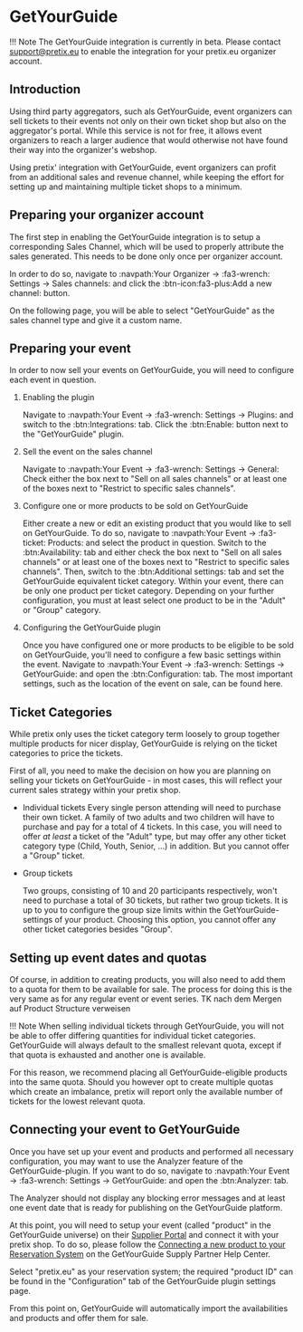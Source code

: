 # GetYourGuide

!!! Note 
    The GetYourGuide integration is currently in beta. 
    Please contact <support@pretix.eu> to enable the integration for your pretix.eu organizer account.

## Introduction

Using third party aggregators, such als GetYourGuide, event organizers can sell tickets to their events not only on their own ticket shop but also on the aggregator's portal. 
While this service is not for free, it allows event organizers to reach a larger audience that would otherwise not have found their way into the organizer's webshop.

Using pretix' integration with GetYourGuide, event organizers can profit from an additional sales and revenue channel, while keeping the effort for setting up and maintaining multiple ticket shops to a minimum.

## Preparing your organizer account

The first step in enabling the GetYourGuide integration is to setup a corresponding Sales Channel, which will be used to properly attribute the sales generated. 
This needs to be done only once per organizer account.

In order to do so, navigate to :navpath:Your Organizer → :fa3-wrench: Settings → Sales channels: and click the :btn-icon:fa3-plus:Add a new channel: button.

On the following page, you will be able to select "GetYourGuide" as the sales channel type and give it a custom name.

## Preparing your event

In order to now sell your events on GetYourGuide, you will need to configure each event in question.

 1. Enabling the plugin

    Navigate to :navpath:Your Event → :fa3-wrench: Settings → Plugins: and switch to the :btn:Integrations: tab. 
    Click the :btn:Enable: button next to the "GetYourGuide" plugin. 

 2. Sell the event on the sales channel

    Navigate to :navpath:Your Event  → :fa3-wrench: Settings → General: 
    Check either the box next to "Sell on all sales channels" or at least one of the boxes next to "Restrict to specific sales channels". 

 3. Configure one or more products to be sold on GetYourGuide

    Either create a new or edit an existing product that you would like to sell on GetYourGuide. 
    To do so, navigate to :navpath:Your Event → :fa3-ticket: Products: and select the product in question. 
    Switch to the :btn:Availability: tab and either check the box next to "Sell on all sales channels" or at least one of the boxes next to "Restrict to specific sales channels". 
    Then, switch to the :btn:Additional settings: tab and set the GetYourGuide equivalent ticket category. 
    Within your event, there can be only one product per ticket category. 
    Depending on your further configuration, you must at least select one product to be in the "Adult" or "Group" category.

 4. Configuring the GetYourGuide plugin

    Once you have configured one or more products to be eligible to be sold on GetYourGuide, you'll need to configure a few basic settings within the event. 
    Navigate to :navpath:Your Event → :fa3-wrench: Settings → GetYourGuide: and open the :btn:Configuration: tab. 
    The most important settings, such as the location of the event on sale, can be found here. 

## Ticket Categories

While pretix only uses the ticket category term loosely to group together multiple products for nicer display, GetYourGuide is relying on the ticket categories to price the tickets.

First of all, you need to make the decision on how you are planning on selling your tickets on GetYourGuide - in most cases, this will reflect your current sales strategy within your pretix shop.

 - Individual tickets
   Every single person attending will need to purchase their own ticket. 
   A family of two adults and two children will have to purchase and pay for a total of 4 tickets. 
   In this case, you will need to offer *at least* a ticket of the "Adult" type, but may offer any other ticket category type (Child, Youth, Senior, ...) in addition. 
   But you cannot offer a "Group" ticket.

 - Group tickets

   Two groups, consisting of 10 and 20 participants respectively, won't need to purchase a total of 30 tickets, but rather two group tickets. 
   It is up to you to configure the group size limits within the GetYourGuide-settings of your product. 
   Choosing this option, you cannot offer any other ticket categories besides "Group".

## Setting up event dates and quotas

Of course, in addition to creating products, you will also need to add them to a quota for them to be available for sale. 
The process for doing this is the very same as for any regular event or event series.
TK nach dem Mergen auf Product Structure verweisen  

!!! Note 
    When selling individual tickets through GetYourGuide, you will not be able to offer differing quantities for individual ticket categories.
    GetYourGuide will always default to the smallest relevant quota, except if that quota is exhausted and another one is available. 

For this reason, we recommend placing all GetYourGuide-eligible products into the same quota. 
Should you however opt to create multiple quotas which create an imbalance, pretix will report only the available number of tickets for the lowest relevant quota.

## Connecting your event to GetYourGuide

Once you have set up your event and products and performed all necessary configuration, you may want to use the Analyzer feature of the GetYourGuide-plugin. 
If you want to do so, navigate to :navpath:Your Event → :fa3-wrench: Settings → GetYourGuide: and open the :btn:Analyzer: tab. 

The Analyzer should not display any blocking error messages and at least one event date that is ready for publishing on the GetYourGuide platform.

At this point, you will need to setup your event (called "product" in the GetYourGuide universe) on their [Supplier Portal](https://suppliers.getyourguide.com/) and connect it with your pretix shop. 
To do so, please follow the [Connecting a new product to your Reservation System](https://supply.getyourguide.support/hc/en-us/articles/18008029689373-Connecting-a-new-product-to-your-Reservation-system) on the GetYourGuide Supply Partner Help Center.

Select "pretix.eu" as your reservation system; the required "product ID" can be found in the "Configuration" tab of the GetYourGuide plugin settings page.

From this point on, GetYourGuide will automatically import the availabilities and products and offer them for sale.